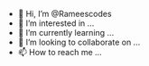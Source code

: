 - 👋 Hi, I’m @Rameescodes
- 👀 I’m interested in ...
- 🌱 I’m currently learning ...
- 💞️ I’m looking to collaborate on ...
- 📫 How to reach me ...

<!---
Rameescodes/Rameescodes is a ✨ special ✨ repository because its `README.md` (this file) appears on your GitHub profile.
You can click the Preview link to take a look at your changes.
--->
